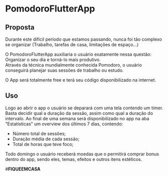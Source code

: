 # **PomodoroFlutterApp**

## **Proposta**

Durante este difícil período que estamos passando, nunca foi tão complexo se organizar (Trabalho, tarefas de casa, limitações de espaço...)

O PomodoroFlutterApp auxiliaria o usuário exatamente nessa questão: Organizar o seu dia e  torná-lo mais produtivo.<br/>
Através da técnica mundialmente conhecida Pomodoro, o usuário conseguirá planejar suas sessões de trabalho ou estudo.

O App será totalmente free e terá seu código disponibilizado na internet.

## **Uso**

Logo ao abrir o app o usuário se deparará com uma tela contendo um timer. Basta decidir qual a duração da sessão, assim como qual a duração do
intervalo.
Ao final de uma semana será disponibilizado no app na aba "Estatísticas" um overview dos últimos 7 dias, contendo:
* Número total de sessões;
* Duração média de cada sessão;
* Total de horas que teve foco;

Todo domingo o usuário receberá moedas que o permitirá comprar bonus dentro do app, sendo eles, temas, efeitos e outros itens estéticos.



#**FIQUEEMCASA**


